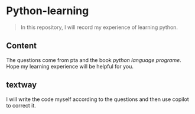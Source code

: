 # Python-learning
> In this repository, I will record my experience of learning python.

## Content
The questions come from pta and the book *python language programe*.  
Hope my learning experience will be helpful for you.
## textway
I will write the code myself according to the questions and then use copilot to correct it.